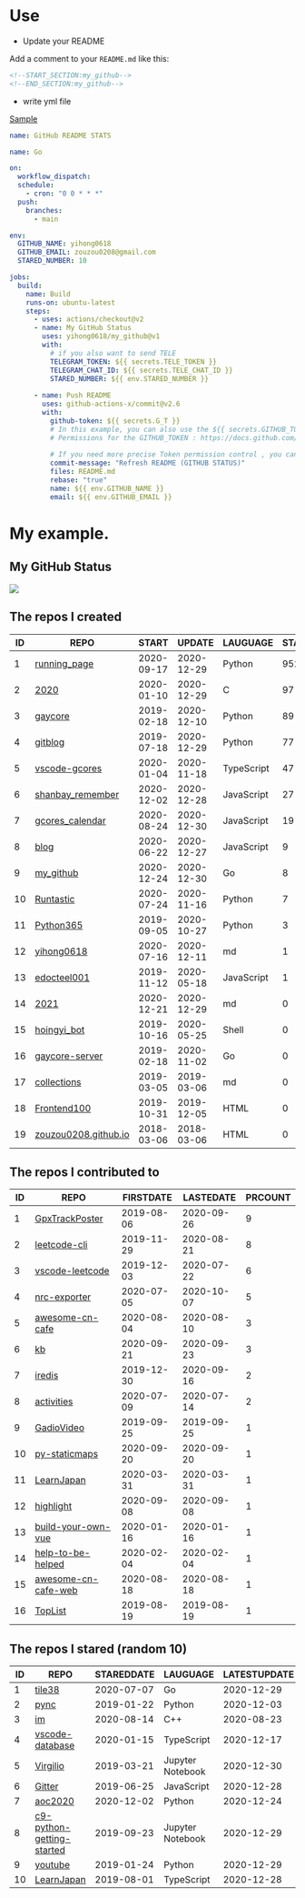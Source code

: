 # Use

- Update your README

Add a comment to your `README.md` like this:

```md
<!--START_SECTION:my_github-->
<!--END_SECTION:my_github-->
```

- write yml file

[Sample](https://github.com/yihong0618/2021) 

```yml
name: GitHub README STATS

name: Go

on:
  workflow_dispatch:
  schedule:
    - cron: "0 0 * * *"
  push:
    branches:
      - main

env:
  GITHUB_NAME: yihong0618
  GITHUB_EMAIL: zouzou0208@gmail.com
  STARED_NUMBER: 10

jobs:
  build:
    name: Build
    runs-on: ubuntu-latest
    steps:
      - uses: actions/checkout@v2
      - name: My GitHub Status
        uses: yihong0618/my_github@v1
        with:
          # if you also want to send TELE
          TELEGRAM_TOKEN: ${{ secrets.TELE_TOKEN }}
          TELEGRAM_CHAT_ID: ${{ secrets.TELE_CHAT_ID }}
          STARED_NUMBER: ${{ env.STARED_NUMBER }}
          
      - name: Push README
        uses: github-actions-x/commit@v2.6
        with:
          github-token: ${{ secrets.G_T }}
          # In this example, you can also use the ${{ secrets.GITHUB_TOKEN }} variable 
          # Permissions for the GITHUB_TOKEN : https://docs.github.com/en/free-pro-team@latest/actions/reference/authentication-in-a-workflow#permissions-for-the-github_token
        
          # If you need more precise Token permission control , you can create a personal access token and set it as a secret in your repository .
          commit-message: "Refresh README (GITHUB STATUS)"
          files: README.md
          rebase: "true"
          name: ${{ env.GITHUB_NAME }}
          email: ${{ env.GITHUB_EMAIL }}
```



# My example.

## My GitHub Status
<img align="middle" src="https://github-readme-stats-1.yihong0618.vercel.app/api?username=yihong0618&show_icons=true&&&hide_title=true" />

<!--START_SECTION:my_github-->
## The repos I created
| ID  | REPO                                                                       | START      | UPDATE     | LAUGUAGE   | STARS |
| --- | -------------------------------------------------------------------------- | ---------- | ---------- | ---------- | ----- |
| 1   | [running_page](https://github.com/yihong0618/running_page)                 | 2020-09-17 | 2020-12-29 | Python     | 952   |
| 2   | [2020](https://github.com/yihong0618/2020)                                 | 2020-01-10 | 2020-12-29 | C          | 97    |
| 3   | [gaycore](https://github.com/yihong0618/gaycore)                           | 2019-02-18 | 2020-12-10 | Python     | 89    |
| 4   | [gitblog](https://github.com/yihong0618/gitblog)                           | 2019-07-18 | 2020-12-29 | Python     | 77    |
| 5   | [vscode-gcores](https://github.com/yihong0618/vscode-gcores)               | 2020-01-04 | 2020-11-18 | TypeScript | 47    |
| 6   | [shanbay_remember](https://github.com/yihong0618/shanbay_remember)         | 2020-12-02 | 2020-12-28 | JavaScript | 27    |
| 7   | [gcores_calendar](https://github.com/yihong0618/gcores_calendar)           | 2020-08-24 | 2020-12-30 | JavaScript | 19    |
| 8   | [blog](https://github.com/yihong0618/blog)                                 | 2020-06-22 | 2020-12-27 | JavaScript | 9     |
| 9   | [my_github](https://github.com/yihong0618/my_github)                       | 2020-12-24 | 2020-12-30 | Go         | 8     |
| 10  | [Runtastic](https://github.com/yihong0618/Runtastic)                       | 2020-07-24 | 2020-11-16 | Python     | 7     |
| 11  | [Python365](https://github.com/yihong0618/Python365)                       | 2019-09-05 | 2020-10-27 | Python     | 3     |
| 12  | [yihong0618](https://github.com/yihong0618/yihong0618)                     | 2020-07-16 | 2020-12-11 | md         | 1     |
| 13  | [edocteel001](https://github.com/yihong0618/edocteel001)                   | 2019-11-12 | 2020-05-18 | JavaScript | 1     |
| 14  | [2021](https://github.com/yihong0618/2021)                                 | 2020-12-21 | 2020-12-29 | md         | 0     |
| 15  | [hoingyi_bot](https://github.com/yihong0618/hoingyi_bot)                   | 2019-10-16 | 2020-05-25 | Shell      | 0     |
| 16  | [gaycore-server](https://github.com/yihong0618/gaycore-server)             | 2019-02-18 | 2020-11-02 | Go         | 0     |
| 17  | [collections](https://github.com/yihong0618/collections)                   | 2019-03-05 | 2019-03-06 | md         | 0     |
| 18  | [Frontend100](https://github.com/yihong0618/Frontend100)                   | 2019-10-31 | 2019-12-05 | HTML       | 0     |
| 19  | [zouzou0208.github.io](https://github.com/yihong0618/zouzou0208.github.io) | 2018-03-06 | 2018-03-06 | HTML       | 0     |

## The repos I contributed to
| ID  | REPO                                                                      | FIRSTDATE  | LASTEDATE  | PRCOUNT |
| --- | ------------------------------------------------------------------------- | ---------- | ---------- | ------- |
| 1   | [GpxTrackPoster](https://github.com/flopp/GpxTrackPoster)                 | 2019-08-06 | 2020-09-26 | 9       |
| 2   | [leetcode-cli](https://github.com/leetcode-tools/leetcode-cli)            | 2019-11-29 | 2020-08-21 | 8       |
| 3   | [vscode-leetcode](https://github.com/LeetCode-OpenSource/vscode-leetcode) | 2019-12-03 | 2020-07-22 | 6       |
| 4   | [nrc-exporter](https://github.com/yasoob/nrc-exporter)                    | 2020-07-05 | 2020-10-07 | 5       |
| 5   | [awesome-cn-cafe](https://github.com/ElaWorkshop/awesome-cn-cafe)         | 2020-08-04 | 2020-08-10 | 3       |
| 6   | [kb](https://github.com/gnebbia/kb)                                       | 2020-09-21 | 2020-09-23 | 3       |
| 7   | [iredis](https://github.com/laixintao/iredis)                             | 2019-12-30 | 2020-09-16 | 2       |
| 8   | [activities](https://github.com/flopp/activities)                         | 2020-07-09 | 2020-07-14 | 2       |
| 9   | [GadioVideo](https://github.com/rabbitism/GadioVideo)                     | 2019-09-25 | 2019-09-25 | 1       |
| 10  | [py-staticmaps](https://github.com/flopp/py-staticmaps)                   | 2020-09-20 | 2020-09-20 | 1       |
| 11  | [LearnJapan](https://github.com/wizicer/LearnJapan)                       | 2020-03-31 | 2020-03-31 | 1       |
| 12  | [highlight](https://github.com/wenyan-lang/highlight)                     | 2020-09-08 | 2020-09-08 | 1       |
| 13  | [build-your-own-vue](https://github.com/jackiewillen/build-your-own-vue)  | 2020-01-16 | 2020-01-16 | 1       |
| 14  | [help-to-be-helped](https://github.com/xiaolai/help-to-be-helped)         | 2020-02-04 | 2020-02-04 | 1       |
| 15  | [awesome-cn-cafe-web](https://github.com/antfu/awesome-cn-cafe-web)       | 2020-08-18 | 2020-08-18 | 1       |
| 16  | [TopList](https://github.com/tophubs/TopList)                             | 2019-08-19 | 2019-08-19 | 1       |

## The repos I stared (random 10)
| ID  | REPO                                                                                | STAREDDATE | LAUGUAGE         | LATESTUPDATE |
| --- | ----------------------------------------------------------------------------------- | ---------- | ---------------- | ------------ |
| 1   | [tile38](https://github.com/tidwall/tile38)                                         | 2020-07-07 | Go               | 2020-12-29   |
| 2   | [pync](https://github.com/SeTeM/pync)                                               | 2019-01-22 | Python           | 2020-12-03   |
| 3   | [im](https://github.com/waylybaye/im)                                               | 2020-08-14 | C++              | 2020-08-23   |
| 4   | [vscode-database](https://github.com/Bajdzis/vscode-database)                       | 2020-01-15 | TypeScript       | 2020-12-17   |
| 5   | [Virgilio](https://github.com/virgili0/Virgilio)                                    | 2019-03-21 | Jupyter Notebook | 2020-12-30   |
| 6   | [Gitter](https://github.com/kokohuang/Gitter)                                       | 2019-06-25 | JavaScript       | 2020-12-28   |
| 7   | [aoc2020](https://github.com/flopp/aoc2020)                                         | 2020-12-02 | Python           | 2020-12-24   |
| 8   | [c9-python-getting-started](https://github.com/microsoft/c9-python-getting-started) | 2019-09-23 | Jupyter Notebook | 2020-12-29   |
| 9   | [youtube](https://github.com/engineer-man/youtube)                                  | 2019-01-24 | Python           | 2020-12-29   |
| 10  | [LearnJapan](https://github.com/wizicer/LearnJapan)                                 | 2019-08-01 | TypeScript       | 2020-12-28   |

<!--END_SECTION:my_github-->

